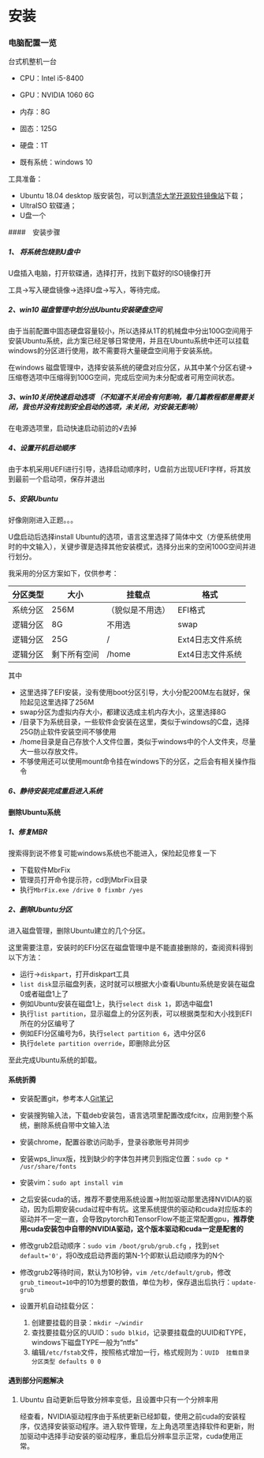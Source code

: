 # 安装

### 电脑配置一览

台式机整机一台

* CPU：Intel i5-8400

* GPU：NVIDIA 1060 6G

* 内存：8G

* 固态：125G

* 硬盘：1T

* 既有系统：windows 10

  

工具准备：

* Ubuntu 18.04 desktop 版安装包，可以到[清华大学开源软件镜像站](https://mirrors.tuna.tsinghua.edu.cn/ubuntu-releases/bionic/)下载；
* UltraISO 软碟通；
* U盘一个



####　安装步骤

##### 1、 将系统包烧到U盘中

U盘插入电脑，打开软碟通，选择打开，找到下载好的ISO镜像打开

工具->写入硬盘镜像->选择U盘->写入，等待完成。

##### 2、win10 磁盘管理中划分出Ubuntu安装硬盘空间

由于当前配置中固态硬盘容量较小，所以选择从1T的机械盘中分出100G空间用于安装Ubuntu系统，此方案已经足够日常使用，并且在Ubuntu系统中还可以挂载windows的分区进行使用，故不需要将大量硬盘空间用于安装系统。

在windows 磁盘管理中，选择安装系统的硬盘对应分区，从其中某个分区右键->压缩卷选项中压缩得到100G空间，完成后空间为未分配或者可用空间状态。

##### 3、win10关闭快速启动选项 （不知道不关闭会有何影响，看几篇教程都是需要关闭，我也并没有找到安全启动的选项，未关闭，对安装无影响）

在电源选项里，启动快速启动前边的√去掉

##### 4、设置开机启动顺序

由于本机采用UEFI进行引导，选择启动顺序时，U盘前方出现UEFI字样，将其放到最前一个启动项，保存并退出

##### 5、安装Ubuntu

好像刚刚进入正题。。。

U盘启动后选择install Ubuntu的选项，语言这里选择了简体中文（方便系统使用时的中文输入），关键步骤是选择其他安装模式，选择分出来的空闲100G空间并进行划分。

我采用的分区方案如下，仅供参考：

| 分区类型 | 大小         | 挂载点           | 格式             |
| -------- | ------------ | ---------------- | ---------------- |
| 系统分区 | 256M         | （貌似是不用选） | EFI格式          |
| 逻辑分区 | 8G           | 不用选           | swap             |
| 逻辑分区 | 25G          | /                | Ext4日志文件系统 |
| 逻辑分区 | 剩下所有空间 | /home            | Ext4日志文件系统 |

其中

- 这里选择了EFI安装，没有使用boot分区引导，大小分配200M左右就好，保险起见这里选择了256M
- swap分区为虚拟内存大小，都建议选成主机内存大小，这里选择8G
- /目录下为系统目录，一些软件会安装在这里，类似于windows的C盘，选择25G防止软件安装空间不够使用
- /home目录是自己存放个人文件位置，类似于windows中的个人文件夹，尽量大一些以存放文件。
- 不够使用还可以使用mount命令挂在windows下的分区，之后会有相关操作指令

##### 6、静待安装完成重启进入系统



#### 删除Ubuntu系统

##### 1、修复MBR

搜索得到说不修复可能windows系统也不能进入，保险起见修复一下

* 下载软件MbrFix
* 管理员打开命令提示符，cd到MbrFix目录
* 执行`MbrFix.exe /drive 0 fixmbr /yes `

##### 2、删除Ubuntu分区

进入磁盘管理，删除Ubuntu建立的几个分区。

这里需要注意，安装时的EFI分区在磁盘管理中是不能直接删除的，查阅资料得到以下方法：

* 运行->`diskpart`，打开diskpart工具
* `list disk`显示磁盘列表，这时就可以根据大小查看Ubuntu系统是安装在磁盘0或者磁盘1上了
* 例如Ubuntu安装在磁盘1上，执行`select disk 1`，即选中磁盘1
* 执行`list partition`，显示磁盘上的分区列表，可以根据类型和大小找到EFI所在的分区编号了
* 例如EFI分区编号为6，执行`select partition 6`，选中分区6
* 执行`delete partition override`，即删除此分区

至此完成Ubuntu系统的卸载。



####  系统折腾

* 安装配置git，参考本人[Git笔记](https://github.com/zcgeqian/notes/blob/master/git_note.md)
* 安装搜狗输入法，下载deb安装包，语言选项里配置改成fcitx，应用到整个系统，删除系统自带中文输入法
* 安装chrome，配置谷歌访问助手，登录谷歌账号并同步
* 安装wps_linux版，找到缺少的字体包并拷贝到指定位置：`sudo cp * /usr/share/fonts`
* 安装vim：`sudo apt install vim` 
* 之后安装cuda的话，推荐不要使用系统设置->附加驱动那里选择NVIDIA的驱动，因为后期安装cuda过程中有坑。这里系统提供的驱动和cuda对应版本的驱动并不一定一直，会导致pytorch和TensorFlow不能正常配置gpu，**推荐使用cuda安装包中自带的NVIDIA驱动，这个版本驱动和cuda一定是配套的**
* 修改grub2启动顺序：`sudo vim /boot/grub/grub.cfg` ，找到`set default='0'`，将0改成启动界面的第N-1个即默认启动顺序为的N个
* 修改grub2等待时间，默认为10秒钟，`vim /etc/default/grub`，修改`grub_timeout=10`中的10为想要的数值，单位为秒，保存退出后执行：`update-grub`
* 设置开机自动挂载分区：

  1. 创建要挂载的目录：`mkdir ~/windir`
  2. 查找要挂载分区的UUID：`sudo blkid`，记录要挂载盘的UUID和TYPE，windows下磁盘TYPE一般为“ntfs”
  3. 编辑`/etc/fstab`文件，按照格式增加一行，格式规则为：`UUID  挂载目录  分区类型 defaults 0 0`





#### 遇到部分问题解决

1. Ubuntu 自动更新后导致分辨率变低，且设置中只有一个分辨率用

   经查看，NVIDIA驱动程序由于系统更新已经卸载，使用之前cuda的安装程序，仅选择安装驱动程序。进入软件管理，左上角选项里选择软件和更新，附加驱动中选择手动安装的驱动程序，重启后分辨率显示正常，cuda使用正常。

